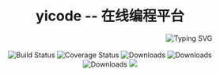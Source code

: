 <div align="center" 
      style="
        display: flex;
        align-items: center;
        justify-content: center;
        flex-direction: column;
      "
    >
      <div><h1>yicode -- 在线编程平台</h1></div>
      <div style="position: relative; left: 160px">
        <img
          src="https://readme-typing-svg.demolab.com?font=Fira+Code&duration=3000&pause=10&center=%E9%94%99%E8%AF%AF%E7%9A%84&vCenter=%E9%94%99%E8%AF%AF%E7%9A%84&width=435&lines=easy+code!"
          alt="Typing SVG"
        />
      </div>
      <br />
      <div>
        <img
          src="https://img.shields.io/badge/yicode-0.1-success.svg"
          alt="Build Status"
        />
        <img
          src="https://img.shields.io/badge/Spring%20Cloud-Hoxton.SR12-blue.svg"
          alt="Coverage Status"
        />
        <img
          src="https://img.shields.io/badge/Spring%20Cloud%20Alibaba-2.2.7.RELEASE-blue.svg"
          alt="Downloads"
        />
        <img
          src="https://img.shields.io/badge/Spring%20Boot-2.3.12.RELEASE-blue.svg"
          alt="Downloads"
        />
        <img
          src="https://img.shields.io/badge/Vue-2.7-blue.svg"
          alt="Downloads"
        />
        <img
          src="https://visitor-badge.glitch.me/badge?page_id=yixihan.yicode&left_color=green&right_color=red"
        />
      </div>
    </div>
